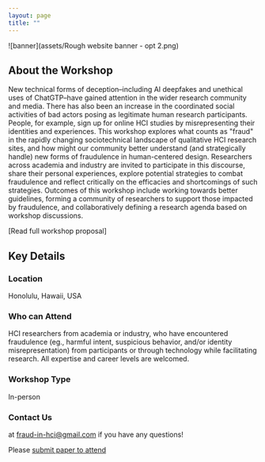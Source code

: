 ```yaml
---
layout: page
title: ""
---
```


![banner](assets/Rough website banner - opt 2.png)
## About the Workshop

New technical forms of deception–including AI deepfakes and unethical uses of ChatGTP–have gained attention in the wider research community and media. There has also been an increase in the coordinated social activities of bad actors posing as legitimate human research participants. People, for example, sign up for online HCI studies by misrepresenting their identities and experiences. This workshop explores what counts as "fraud" in the rapidly changing sociotechnical landscape of qualitative HCI research sites, and how might our community better understand (and strategically handle) new forms of fraudulence in human-centered design. Researchers across academia and industry are invited to participate in this discourse, share their personal experiences, explore potential strategies to combat fraudulence and reflect critically on the efficacies and shortcomings of such strategies. Outcomes of this workshop include working towards better guidelines, forming a community of researchers to support those impacted by fraudulence, and collaboratively defining a research agenda based on workshop discussions. 

[Read full workshop proposal]

## Key Details
### Location
Honolulu, Hawaii, USA

### Who can Attend
HCI researchers from academia or industry, who have encountered fraudulence (eg., harmful intent, suspicious behavior, and/or identity misrepresentation) from participants or through technology while facilitating research. All expertise and career levels are welcomed.

### Workshop Type 
In-person

### Contact Us 
at [fraud-in-hci@gmail.com](mailto:fraud-in-hci@gmail.com) if you have any questions! 

Please [submit paper to attend](https://fraud-in-hci.github.io/for-attendees/)


